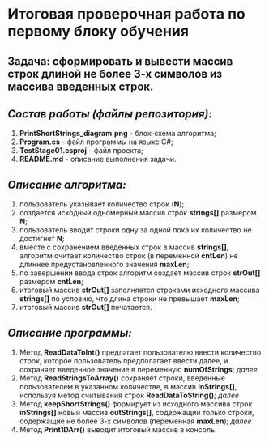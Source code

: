 
# Итоговая проверочная работа по первому блоку обучения

## **Задача: сформировать и вывести массив строк длиной не более 3-х символов из массива введенных строк**.

## *Состав работы (файлы репозитория):*
1. **PrintShortStrings_diagram.png** - блок-схема алгоритма;
2. **Program.cs** - файл программы на языке C#;
3. **TestStage01.csproj** - файл проекта;
4. **README.md** - описание выполнения задачи.

## *Описание алгоритма:*
1. пользователь указывает количество строк (**N**);
2. создается исходный одномерный массив строк **strings[]** размером **N**;
3. пользователь вводит строки одну за одной пока их количество не достигнет **N**; 
4. вместе с сохранением введенных строк в массив **strings[]**, алгоритм считает количество строк (в переменной **cntLen**) не длиннее предустановленного значения **maxLen**;
5. по завершении ввода строк алгоритм создает массив строк **strOut[]** размером **cntLen**;
6. итоговый массив **strOut[]** заполняется строками исходного массива **strings[]** по условию, что длина строки не превышает **maxLen**;
7. итоговый массив **strOut[]** печатается.

## *Описание программы:*
1. Метод **ReadDataToInt()** предлагает пользователю ввести количество строк, которое пользователь предполагает ввести далее, и сохраняет введенное значение в переменную **numOfStrings**; *далее*
2. Метод **ReadStringsToArray()** сохраняет строки, введенные пользователем в указанном количестве, в массив **inStrings[]**, используя метод считывания строк **ReadDataToString()**; *далее*
3. Метод **keepShortStrings()** формирует из исходного массива строк **inStrings[]** новый массив **outStrings[]**, содержащий только строки, содержащие не более 3-х символов (переменная **maxLen**); *далее*
4. Метод **Print1DArr()** выводит итоговый массив в консоль.
